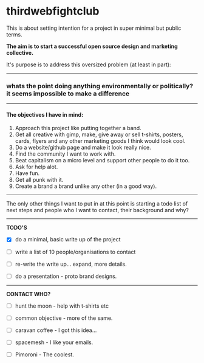 # **thirdwebfightclub**

This is about setting intention for a project in super minimal but public terms.

**The aim is to start a successful open source design and marketing collective.**

It's purpose is to address this oversized problem (at least in part):

---
### **whats the point doing anything environmentally or politically? it seems impossible to make a difference**
---
#### The objectives I have in mind:
1. Approach this project like putting together a band.
2. Get all creative with gimp, make, give away or sell t-shirts, posters, cards, flyers and any other marketing goods I think would look cool.
3. Do a website/github page and make it look really nice.
4. Find the community I want to work with.
5. Beat capitalism on a micro level and support other people to do it too.
6. Ask for help alot.
7. Have fun.
8. Get all punk with it.
9. Create a brand a brand unlike any other (in a good way).

---

The only other things I want to put in at this point is starting a todo list of next steps and people who I want to contact, their background and why?

---
**TODO'S**

- [x] do a minimal, basic write up of the project

- [ ] write a list of 10 people/organisations to contact

- [ ] re-write the write up... expand, more details.

- [ ] do a presentation - proto brand designs.

---
**CONTACT WHO?**

- [ ] hunt the moon - help with t-shirts etc

- [ ] common objective - more of the same.

- [ ] caravan coffee - I got this idea...

- [ ] spacemesh - I like your emails.

- [ ] Pimoroni - The coolest. 

